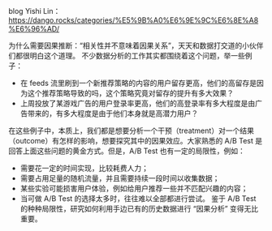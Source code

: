 blog Yishi Lin：https://dango.rocks/categories/%E5%9B%A0%E6%9E%9C%E6%8E%A8%E6%96%AD/

为什么需要因果推断：“相关性并不意味着因果关系”，天天和数据打交道的小伙伴们都很明白这个道理。 不少数据分析的工作其实都围绕着这个问题，举一些例子：

- 在 feeds 流里刷到一个新推荐策略的内容的用户留存更高，他们的高留存是因为这个推荐策略导致的吗，这个策略究竟对留存的提升有多大效果？
- 上周投放了某游戏广告的用户登录率更高，他们的高登录率有多大程度是由广告带来的，有多大程度是由于他们本身就是高潜力用户？

在这些例子中，本质上，我们都是想要分析一个干预（treatment）对一个结果（outcome）有怎样的影响，想要探究其中的因果效应。大家熟悉的 A/B Test 是回答上面这些问题的黄金方式。但是，A/B Test 也有一定的局限性，例如：

- 需要花一定的时间实现，比较耗费人力；
- 需要占用足量的随机流量，并且需要持续一段时间以收集数据；
- 某些实验可能损害用户体验，例如给用户推荐一些并不匹配兴趣的内容；
- 当可做 A/B Test 的选择太多时，往往难以全部都进行尝试。
鉴于 A/B Test 的种种局限性，研究如何利用手边已有的历史数据进行 “因果分析” 变得无比重要。
